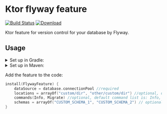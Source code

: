 # Ktor flyway feature
[![Build Status](https://travis-ci.org/viartemev/ktor-flyway-feature.svg?branch=master)](https://travis-ci.org/viartemev/ktor-flyway-feature)
[ ![Download](https://api.bintray.com/packages/viartemev/Maven/ktor-flyway-feature/images/download.svg) ](https://bintray.com/viartemev/Maven/ktor-flyway-feature/_latestVersion)

Ktor feature for version control for your database by Flyway.

## Usage
<details><summary>Set up in Gradle:</summary>

```groovy
repositories {
    jcenter()
}

dependencies {
    implementation("com.viartemev:ktor-flyway-feature:$ktor_flyway_feature_version")
}
```
</details>

<details><summary>Set up in Maven:</summary>

```xml
<repositories>
    <repository>
        <id>jcenter</id>
        <url>https://jcenter.bintray.com/</url>
    </repository>
</repositories>

<dependency>
  <groupId>com.viartemev</groupId>
  <artifactId>ktor-flyway-feature</artifactId>
  <version>${ktor_flyway_feature_version}</version>
</dependency>
```
</details>

Add the feature to the code:
```kotlin
install(FlywayFeature) {
    dataSource = database.connectionPool //required
    locations = arrayOf("custom/dir", "other/custom/dir") //optional, default value = arrayof("db/migration")
    commands(Info, Migrate) //optional, default command list is: Info, Migrate
    schemas = arrayOf("CUSTOM_SCHEMA_1", "CUSTOM_SCHEMA_2") // optional, default value is the DB product specific default schema
}
```
